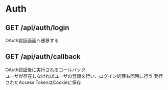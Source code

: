 # Auth

## GET /api/auth/login

OAuth認証画面へ遷移する

## GET /api/auth/callback

OAuth認証後に実行されるコールバック  
ユーザが存在しなければユーザの登録を行い、ログイン処理も同時に行う
発行されたAccess TokenはCookieに保存

